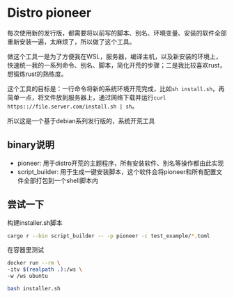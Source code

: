 # Distro pioneer

每次使用新的发行版，都需要将以前写的脚本、别名、环境变量、安装的软件全部重新安装一遍，太麻烦了，所以做了这个工具。

做这个工具一是为了方便我在WSL，服务器，编译主机，以及新安装的环境上，快速统一我的一系列命令、别名、脚本，简化开荒的步骤；二是我比较喜欢rust，想锻炼rust的熟练度。

这个工具的目标是：一行命令将新的系统环境开荒完成，比如`sh install.sh`，再简单一点，将文件放到服务器上，通过网络下载并运行`curl https:://file.server.com/install.sh | sh`。

所以这是一个基于debian系列发行版的，系统开荒工具


## binary说明

- pioneer: 用于distro开荒的主题程序，所有安装软件、别名等操作都由此实现
- script_builder: 用于生成一键安装脚本，这个软件会将pioneer和所有配置文件全部打包到一个shell脚本内


## 尝试一下


构建installer.sh脚本

```sh
cargo r --bin script_builder -- -p pioneer -c test_example/*.toml
```

在容器里测试

```sh
docker run --rm \
-itv $(realpath .):/ws \
-w /ws ubuntu
```

```sh
bash installer.sh
```
